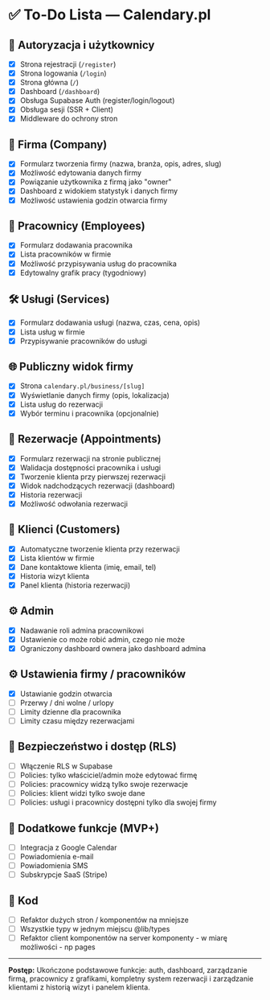 # ✅ To-Do Lista — Calendary.pl

## 🔐 Autoryzacja i użytkownicy

- [x] Strona rejestracji (`/register`)
- [x] Strona logowania (`/login`)
- [x] Strona główna (`/`)
- [x] Dashboard (`/dashboard`)
- [x] Obsługa Supabase Auth (register/login/logout)
- [x] Obsługa sesji (SSR + Client)
- [x] Middleware do ochrony stron

## 🏢 Firma (Company)

- [x] Formularz tworzenia firmy (nazwa, branża, opis, adres, slug)
- [x] Możliwość edytowania danych firmy
- [x] Powiązanie użytkownika z firmą jako "owner"
- [x] Dashboard z widokiem statystyk i danych firmy
- [x] Możliwość ustawienia godzin otwarcia firmy

## 👥 Pracownicy (Employees)

- [x] Formularz dodawania pracownika
- [x] Lista pracowników w firmie
- [x] Możliwość przypisywania usług do pracownika
- [x] Edytowalny grafik pracy (tygodniowy)

## 🛠️ Usługi (Services)

- [x] Formularz dodawania usługi (nazwa, czas, cena, opis)
- [x] Lista usług w firmie
- [x] Przypisywanie pracowników do usługi

## 🌐 Publiczny widok firmy

- [x] Strona `calendary.pl/business/[slug]`
- [x] Wyświetlanie danych firmy (opis, lokalizacja)
- [x] Lista usług do rezerwacji
- [x] Wybór terminu i pracownika (opcjonalnie)

## 📅 Rezerwacje (Appointments)

- [x] Formularz rezerwacji na stronie publicznej
- [x] Walidacja dostępności pracownika i usługi
- [x] Tworzenie klienta przy pierwszej rezerwacji
- [x] Widok nadchodzących rezerwacji (dashboard)
- [x] Historia rezerwacji
- [x] Możliwość odwołania rezerwacji

## 👤 Klienci (Customers)

- [x] Automatyczne tworzenie klienta przy rezerwacji
- [x] Lista klientów w firmie
- [x] Dane kontaktowe klienta (imię, email, tel)
- [x] Historia wizyt klienta
- [x] Panel klienta (historia rezerwacji)

## ⚙️ Admin

- [x] Nadawanie roli admina pracownikowi
- [x] Ustawienie co może robić admin, czego nie może
- [x] Ograniczony dashboard ownera jako dashboard admina

## ⚙️ Ustawienia firmy / pracowników

- [x] Ustawianie godzin otwarcia
- [ ] Przerwy / dni wolne / urlopy
- [ ] Limity dzienne dla pracownika
- [ ] Limity czasu między rezerwacjami

## 🧪 Bezpieczeństwo i dostęp (RLS)

- [ ] Włączenie RLS w Supabase
- [ ] Policies: tylko właściciel/admin może edytować firmę
- [ ] Policies: pracownicy widzą tylko swoje rezerwacje
- [ ] Policies: klient widzi tylko swoje dane
- [ ] Policies: usługi i pracownicy dostępni tylko dla swojej firmy

## 🧪 Dodatkowe funkcje (MVP+)

- [ ] Integracja z Google Calendar
- [ ] Powiadomienia e-mail
- [ ] Powiadomienia SMS
- [ ] Subskrypcje SaaS (Stripe)

## 🧪 Kod

- [ ] Refaktor dużych stron / komponentów na mniejsze
- [ ] Wszystkie typy w jednym miejscu @lib/types
- [ ] Refaktor client komponentów na server komponenty - w miarę możliwości - np pages

---

**Postęp:** Ukończone podstawowe funkcje: auth, dashboard, zarządzanie firmą, pracownicy z grafikami, kompletny system rezerwacji i zarządzanie klientami z historią wizyt i panelem klienta.
